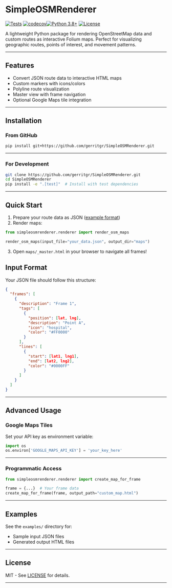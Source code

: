 
# SimpleOSMRenderer

[![Tests](https://github.com/gerritgr/SimpleOSMRenderer/workflows/Tests/badge.svg)](https://github.com/gerritgr/SimpleOSMRenderer/actions) [![codecov](https://codecov.io/gh/gerritgr/SimpleOSMRenderer/branch/main/graph/badge.svg)](https://codecov.io/gh/gerritgr/SimpleOSMRenderer)[![Python 3.8+](https://img.shields.io/badge/python-3.8+-blue.svg)](https://www.python.org/downloads/) [![License](https://img.shields.io/badge/license-MIT-green)](LICENSE)

A lightweight Python package for rendering OpenStreetMap data and custom routes as interactive Folium maps. Perfect for visualizing geographic routes, points of interest, and movement patterns.

---


## Features

- Convert JSON route data to interactive HTML maps
- Custom markers with icons/colors
- Polyline route visualization
- Master view with frame navigation
- Optional Google Maps tile integration


---

## Installation

### From GitHub
```bash
pip install git+https://github.com/gerritgr/SimpleOSMRenderer.git
```

---

### For Development
```bash
git clone https://github.com/gerritgr/SimpleOSMRenderer.git
cd SimpleOSMRenderer
pip install -e ".[test]"  # Install with test dependencies
```
---

## Quick Start

1. Prepare your route data as JSON ([example format](#input-format))
2. Render maps:
```python
from simpleosmrenderer.renderer import render_osm_maps

render_osm_maps(input_file="your_data.json", output_dir="maps")
```
3. Open `maps/_master.html` in your browser to navigate all frames!

## Input Format

Your JSON file should follow this structure:
```json
{
  "frames": [
    {
      "description": "Frame 1",
      "tags": [
        {
          "position": [lat, lng],
          "description": "Point A",
          "icon": "hospital",
          "color": "#FF0000"
        }
      ],
      "lines": [
        {
          "start": [lat1, lng1],
          "end": [lat2, lng2],
          "color": "#0000FF"
        }
      ]
    }
  ]
}
```


---

## Advanced Usage

### Google Maps Tiles
Set your API key as environment variable:
```python
import os
os.environ['GOOGLE_MAPS_API_KEY'] = 'your_key_here'
```

---

### Programmatic Access
```python
from simpleosmrenderer.renderer import create_map_for_frame

frame = {...}  # Your frame data
create_map_for_frame(frame, output_path="custom_map.html")
```
---

## Examples

See the `examples/` directory for:
- Sample input JSON files
- Generated output HTML files

---

## License

MIT - See [LICENSE](LICENSE) for details.

---
